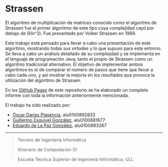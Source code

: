# Strassen
El algoritmo de multiplicación de matrices conocido como el algoritmo de Strassen fue el primer algoritmo de este tipo cuya complejidad cayó por debajo de Θ(n^3). Fue presentado por Volker Strassen en 1969.

Este trabajo está pensado para llevar a cabo una presentación de este algoritmo, mostrando todas sus virtudes y lo que supuso para este entorno. Se lleva a cabo un análisis detallado de su complejidad y se implementa en el lenguaje de programación Java, tanto el propio de Strassen como un algoritmo tradicional alternativo. El objetivo de implementar ambos algoritmos es el de comparar el número de pasos que tiene que llevar a cabo cada uno, y así mostrar la mejoría en los resultados que provoca la utilización del algoritmo de Strassen.

En las [GitHub Pages]() de este repositorio se ha elaborado un completo informe con toda la información anteriormente mencionada. 

El trabajo ha sido realizado por:

* [Óscar Darias Plasencia](https://alu0100892833.github.io), alu0100892833
* [Guillermo Esquivel González](https://alu0100881677.github.io), alu0100881677 
* [Eduardo de La Paz González](https://alu0100893267.github.io), alu0100893267 

---
> Tercero de Ingeniería Informática

> Itinerario de Computación (I)

> Escuela Técnica Superior de Ingeniería Informática, ULL